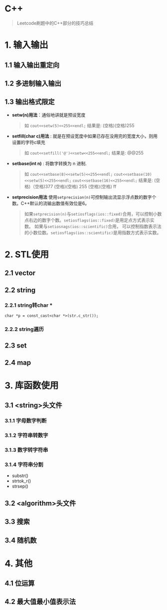 # C++
> Leetcode刷题中的C++部分的技巧总结

# 1. 输入输出
## 1.1 输入输出重定向
## 1.2 多进制输入输出
## 1.3 输出格式限定
- **setw(n)用法**：通俗地讲就是预设宽度
   >如 `cout<<setw(5)<<255<<endl;`
   结果是:
   (空格)(空格)255
- **setfill(char c)用法** : 就是在预设宽度中如果已存在没用完的宽度大小，则用设置的字符c填充
   > 如 `cout<<setfill('@')<<setw<<255<<endl;`
   结果是:
   @@255
- **setbase(int n)** : 将数字转换为 n 进制.
   >如 `cout<<setbase(8)<<setw(5)<<255<<endl;`
    `cout<<setbase(10)<<setw(5)<<255<<endl;`
    `cout<<setbase(16)<<255<<endl;`
   结果是:
   (空格)（空格)377
   (空格)(空格) 255
   (空格)(空格) ff
- **setprecision用法**
   使用`setprecision(n)`可控制输出流显示浮点数的数字个数。C++默认的流输出数值有效位是6。
   >如果`setprecision(n)`与`setiosflags(ios::fixed)`合用，可以控制小数点右边的数字个数。`setiosflags(ios::fixed)`是用定点方式表示实数。
   如果与`setiosnags(ios::scientific)`合用， 可以控制指数表示法的小数位数。`setiosflags(ios::scientific)`是用指数方式表示实数。

# 2. STL使用
## 2.1 vector
## 2.2 string
### 2.2.1 string转char *
`char *p = const_cast<char *>(str.c_str());`
### 2.2.2 string遍历
## 2.3 set
## 2.4 map
# 3. 库函数使用
## 3.1 \<string>头文件
### 3.1.1 字母数字判断
### 3.1.2 字符串转数字
### 3.1.3 数字转字符串
### 3.1.4 字符串分割
- substr()
- strtok_r()
- strsep()
## 3.2 \<algorithm>头文件
## 3.3 搜索
## 3.4 随机数
# 4. 其他
## 4.1 位运算
## 4.2 最大值最小值表示法